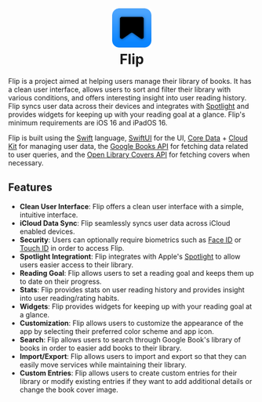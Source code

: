 
<h1 align="center">
    <img height="80" alt="HTTPie" src=".github/flip_rounded_icon.png" />
    <br>
    Flip
 </h1>

Flip is a project aimed at helping users manage their library of books. It has a clean user interface, allows users to sort and filter their library with various conditions, and offers interesting insight into user reading history. Flip syncs user data across their devices and integrates with [Spotlight](https://developer.apple.com/documentation/corespotlight) and provides widgets for keeping up with your reading goal at a glance. Flip's minimum requirements are iOS 16 and iPadOS 16.

Flip is built using the [Swift](https://www.swift.org) language, [SwiftUI](https://developer.apple.com/xcode/swiftui/) for the UI, [Core Data](https://developer.apple.com/documentation/coredata) + [Cloud Kit](https://developer.apple.com/documentation/cloudkit) for managing user data, the [Google Books API](https://developers.google.com/books) for fetching data related to user queries, and the [Open Library Covers API](https://openlibrary.org/dev/docs/api/covers) for fetching covers when necessary.

## Features

- **Clean User Interface**: Flip offers a clean user interface with a simple, intuitive interface.
- **iCloud Data Sync**: Flip seamlessly syncs user data across iCloud enabled devices.
- **Security**: Users can optionally require biometrics such as [Face ID](https://support.apple.com/en-us/HT208108) or [Touch ID](https://support.apple.com/en-us/HT201371) in order to access Flip.
- **Spotlight Integrationt**: Flip integrates with Apple's [Spotlight](https://developer.apple.com/documentation/corespotlight) to allow users easier access to their library.
- **Reading Goal**: Flip allows users to set a reading goal and keeps them up to date on their progress.
- **Stats**: Flip provides stats on user reading history and provides insight into user reading/rating habits.
- **Widgets**: Flip provides widgets for keeping up with your reading goal at a glance.
- **Customization**: Flip allows users to customize the appearance of the app by selecting their preferred color scheme and app icon.
- **Search**: Flip allows users to search through Google Book's library of books in order to easier add books to their library.
- **Import/Export**: Flip allows users to import and export so that they can easily move services while maintaining their library.
- **Custom Entries**: Flip allows users to create custom entries for their library or modify existing entries if they want to add additional details or change the book cover image.

